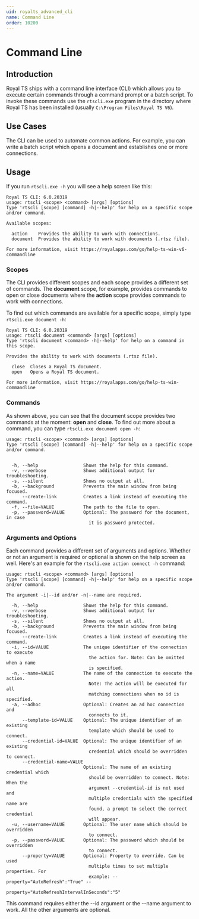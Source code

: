 ```yaml
---
uid: royalts_advanced_cli
name: Command Line
order: 10200
---
```


# Command Line
## Introduction
Royal TS ships with a command line interface (CLI) which allows you to execute certain commands through a command prompt or a batch script. To invoke these commands use the `rtscli.exe` program in the directory where Royal TS has been installed (usually `C:\Program Files\Royal TS V6`).

## Use Cases
The CLI can be used to automate common actions. For example, you can write a batch script which opens a document and establishes one or more connections.

## Usage
If you run `rtscli.exe -h` you will see a help screen like this:
```batch
Royal TS CLI: 6.0.20319
usage: rtscli <scope> <command> [args] [options]
Type 'rtscli [scope] [command] -h|--help' for help on a specific scope and/or command.

Available scopes:

  action    Provides the ability to work with connections.
  document  Provides the ability to work with documents (.rtsz file).

For more information, visit https://royalapps.com/go/help-ts-win-v6-commandline
```

### Scopes
The CLI provides different scopes and each scope provides a different set of commands. The **document** scope, for example, provides commands to open or close documents where the **action** scope provides commands to work with connections.  

To find out which commands are available for a specific scope, simply type `rtscli.exe document -h`:
```batch
Royal TS CLI: 6.0.20319
usage: rtscli document <command> [args] [options]
Type 'rtscli document <command> -h|--help' for help on a command in this scope.

Provides the ability to work with documents (.rtsz file).

  close  Closes a Royal TS document.
  open   Opens a Royal TS document.

For more information, visit https://royalapps.com/go/help-ts-win-commandline
```

### Commands
As shown above, you can see that the document scope provides two commands at the moment: **open** and **close**. To find out more about a command, you can type `rtscli.exe document open -h`:
```batch
usage: rtscli <scope> <command> [args] [options]
Type 'rtscli [scope] [command] -h|--help' for help on a specific scope and/or command.


  -h, --help                 Shows the help for this command.
  -v, --verbose              Shows additional output for troubleshooting.
  -s, --silent               Shows no output at all.
  -b, --background           Prevents the main window from being focused.
      --create-link          Creates a link instead of executing the command.
  -f, --file=VALUE           The path to the file to open.
  -p, --password=VALUE       Optional: The password for the document, in case
                               it is password protected.
```

### Arguments and Options
Each command provides a different set of arguments and options. Whether or not an argument is required or optional is shown on the help screen as well. Here's an example for the `rtscli.exe action connect -h` command:
```batch
usage: rtscli <scope> <command> [args] [options]
Type 'rtscli [scope] [command] -h|--help' for help on a specific scope and/or command.

The argument -i|--id and/or -n|--name are required.

  -h, --help                 Shows the help for this command.
  -v, --verbose              Shows additional output for troubleshooting.
  -s, --silent               Shows no output at all.
  -b, --background           Prevents the main window from being focused.
      --create-link          Creates a link instead of executing the command.
  -i, --id=VALUE             The unique identifier of the connection to execute
                               the action for. Note: Can be omitted when a name
                               is specified.
  -n, --name=VALUE           The name of the connection to execute the action.
                               Note: The action will be executed for all
                               matching connections when no id is specified.
  -a, --adhoc                Optional: Creates an ad hoc connection and
                               connects to it.
      --template-id=VALUE    Optional: The unique identifier of an existing
                               template which should be used to connect.
      --credential-id=VALUE  Optional: The unique identifier of an existing
                               credential which should be overridden to connect.
      --credential-name=VALUE
                             Optional: The name of an existing credential which
                               should be overridden to connect. Note: When the
                               argument --credential-id is not used and
                               multiple credentials with the specified name are
                               found, a prompt to select the correct credential
                               will appear.
  -u, --username=VALUE       Optional: The user name which should be overridden
                               to connect.
  -p, --password=VALUE       Optional: The password which should be overridden
                               to connect.
      --property=VALUE       Optional: Property to override. Can be used
                               multiple times to set multiple properties. For
                               example: --property="AutoRefresh":"True" --
                               property="AutoRefreshIntervalInSeconds":"5"
```
This command requires either the --id argument or the --name argument to work. All the other arguments are optional.